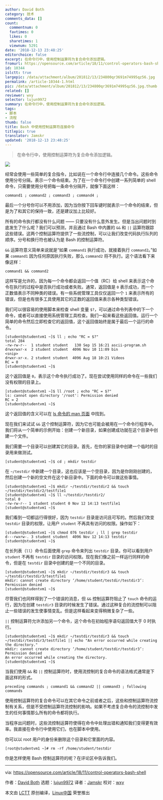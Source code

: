 ```yaml
---
author: David Both
category: 技术
comments_data: []
count:
  commentnum: 0
  favtimes: 0
  likes: 0
  sharetimes: 1
  viewnum: 5291
date: '2018-12-13 23:48:25'
editorchoice: false
excerpt: 在命令行中，使用控制运算符为复合命令添加逻辑。
fromurl: https://opensource.com/article/18/11/control-operators-bash-shell
id: 10344
islctt: true
largepic: /data/attachment/album/201812/13/234800qr3691m74995qz56.jpg
permalink: /article-10344-1.html
pic: /data/attachment/album/201812/13/234800qr3691m74995qz56.jpg.thumb.jpg
related: []
reviewer: wxy
selector: lujun9972
summary: 在命令行中，使用控制运算符为复合命令添加逻辑。
tags:
- 脚本
- 流程
thumb: false
title: Bash 中使用控制运算符连接命令
titlepic: true
translator: Jamskr
updated: '2018-12-13 23:48:25'
---
```



> 
> 在命令行中，使用控制运算符为复合命令添加逻辑。
> 
> 
> 


![](/data/attachment/album/201812/13/234800qr3691m74995qz56.jpg)


经常会使用一些简单的复合指令，比如说在一个命令行中连接几个命令。这些命令使用分号分隔，表示一个命令结束。为了在一个命令行中创建一系列简单的 shell 命令，只需要使用分号把每一条命令分隔开，就像下面这样：



```
command1 ; command2 ; command3 ; command4 ;
```

最后一个分号你可以不用添加，因为当你按下回车键时就表示一个命令的结束，但是为了和其它的保持一致，还是建议加上比较好。


所有的命令执行都没有什么问题 —— 只要没有什么意外发生。但是当出问题时到底发生了什么呢？我们可以预测，并且通过 Bash 中内置的 `&&` 和 `||` 运算符跟踪这些错误。这两个控制运算符提供了一些流控制，可以让我们改变代码执行队列的顺序。分号和换行符也被认为是 Bash 的控制运算符。


`&&` 运算符意义简单来说就是“如果 `command1` 执行成功，就接着执行 `command2`。”如果 `command1` 因为任何原因执行失败，那么 `command2` 将不执行。这个语法看下来像这样：



```
command1 && command2
```

这样写是允许的，因为每一个命令都会返回一个值（RC）给 shell 来表示这个命令在执行的过程中是否执行成功或者失败。通常，返回值是 `0` 表示成功，而一个正数值表示不同种类的错误。有一些系统管理工具仅仅返回一个 `1` 来表示所有的错误，但是也有很多工具使用其它的正数的返回值来表示各种类型错误。


我们可以很容易的使用脚本来检查 shell 变量 `$?`，可以通过命令列表中的下一个命令，或者可以直接使用系统管理工具检查。我们一起来看这些返回值。运行一个简单的命令然后立即检查它的返回值，这个返回值始终是属于最后一个运行的命令。



```
[student@studentvm1 ~]$ ll ; echo "RC = $?"
total 284
-rw-rw-r--  1 student student   130 Sep 15 16:21 ascii-program.sh
drwxrwxr-x  2 student student  4096 Nov 10 11:09 bin
<snip>
drwxr-xr-x. 2 student student  4096 Aug 18 10:21 Videos
RC = 0
[student@studentvm1 ~]$
```

这个返回值是 `0`，表示这个命令执行成功了。现在尝试使用同样的命令在一些我们没有权限的目录上。



```
[student@studentvm1 ~]$ ll /root ; echo "RC = $?"
ls: cannot open directory '/root': Permission denied
RC = 2
[student@studentvm1 ~]$
```

这个返回值的含义可以在 [ls 命令的 man 页面](http://man7.org/linux/man-pages/man1/ls.1.html) 中找到。


现在我们来试试 `&&` 这个控制运算符，因为它也可能会被用在一个命令行程序中。我们将从一个简单的示例开始：创建一个新目录，如果创建成功就在这个目录中创建一个文件。


我们需要一个目录可以创建其它的目录。首先，在你的家目录中创建一个临时的目录用来做测试。



```
[student@studentvm1 ~]$ cd ; mkdir testdir
```

在 `~/testdir` 中新建一个目录，这也应该是一个空目录，因为是你刚刚创建的，然后创建一个新的空文件在这个新目录中。下面的命令可以做这些事情。



```
[student@studentvm1 ~]$ mkdir ~/testdir/testdir2 && touch ~/testdir/testdir2/testfile1
[student@studentvm1 ~]$ ll ~/testdir/testdir2/
total 0
-rw-rw-r-- 1 student student 0 Nov 12 14:13 testfile1
[student@studentvm1 ~]$
```

我们看到一切都运行得很好，因为 `testdir` 目录是访问且可写的。然后我们改变 `testdir` 目录的权限，让用户 `student` 不再具有访问的权限。操作如下：



```
[student@studentvm1 ~]$ chmod 076 testdir ; ll | grep testdir
d---rwxrw-. 3 student student  4096 Nov 12 14:13 testdir
[student@studentvm1 ~]$
```

在长列表（`ll`）命令后面使用 `grep` 命令来列出 `testdir` 目录。你可以看到用户 `student` 不再有 `testdir` 目录的访问权限。现在我们像之前一样运行同样的命令，但是在 `testdir` 目录中创建的是一个不同的目录。



```
[student@studentvm1 ~]$ mkdir ~/testdir/testdir3 && touch ~/testdir/testdir3/testfile1
mkdir: cannot create directory ‘/home/student/testdir/testdir3’: Permission denied
[student@studentvm1 ~]$
```

尽管我们也同样得到了一个错误的消息，但 `&&` 控制运算符阻止了 `touch` 命令的运行，因为在创建 `testdir3` 目录的时候发生了错误。通过这种复合的流控制可以阻止一些错误的发生使事情变乱。但是这样看起来变得稍微复杂了一些。


`||` 控制运算符允许添加另一个命令，这个命令在初始程序语句返回值大于 0 时执行。



```
[student@studentvm1 ~]$ mkdir ~/testdir/testdir3 && touch ~/testdir/testdir3/testfile1 || echo "An error occurred while creating the directory."
mkdir: cannot create directory ‘/home/student/testdir/testdir3’: Permission denied
An error occurred while creating the directory.
[student@studentvm1 ~]$
```

当我们使用 `&&` 和 `||` 控制运算符时，使用流控制的复合命令的语法格式通常是下面这样的形式。



```
preceding commands ; command1 && command2 || command3 ; following commands
```

使用控制运算符的复合命令可以在其它命令之前或者之后，这些和控制运算符流控制有关系，但是不受控制运算符流控制的影响。如果不考虑复合命令的流控制中发生的任何事情那么所有的命令都将执行。


当程序出问题时，这些流控制运算符使得在命令中处理出错和通知我们变得更有效率。我直接在命令行中使用它们，也在脚本中使用。


你可以以 root 用户的身份来删除这个目录和它里面的内容。



```
[root@studentvm1 ~]# rm -rf /home/student/testdir
```

你是怎样使用 Bash 控制运算符的呢？在评论区中告诉我们。




---


via: <https://opensource.com/article/18/11/control-operators-bash-shell>


作者：[David Both](https://opensource.com/users/dboth) 选题：[lujun9972](https://github.com/lujun9972) 译者：[Jamskr](https://github.com/Jamskr) 校对：[wxy](https://github.com/wxy)


本文由 [LCTT](https://github.com/LCTT/TranslateProject) 原创编译，[Linux中国](https://linux.cn/) 荣誉推出